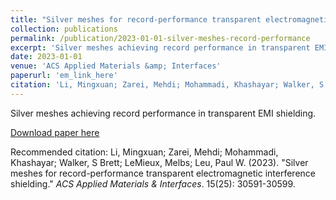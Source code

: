 ```yaml
---
title: "Silver meshes for record-performance transparent electromagnetic interference shielding"
collection: publications
permalink: /publication/2023-01-01-silver-meshes-record-performance
excerpt: 'Silver meshes achieving record performance in transparent EMI shielding.'
date: 2023-01-01
venue: 'ACS Applied Materials &amp; Interfaces'
paperurl: 'em_link_here'
citation: 'Li, Mingxuan; Zarei, Mehdi; Mohammadi, Khashayar; Walker, S Brett; LeMieux, Melbs; Leu, Paul W. (2023). &quot;Silver meshes for record-performance transparent electromagnetic interference shielding.&quot; <i>ACS Applied Materials &amp; Interfaces</i>. 15(25): 30591-30599.'
---
```

Silver meshes achieving record performance in transparent EMI shielding.

[Download paper here](em_link_here)

Recommended citation: Li, Mingxuan; Zarei, Mehdi; Mohammadi, Khashayar; Walker, S Brett; LeMieux, Melbs; Leu, Paul W. (2023). "Silver meshes for record-performance transparent electromagnetic interference shielding." <i>ACS Applied Materials & Interfaces</i>. 15(25): 30591-30599.